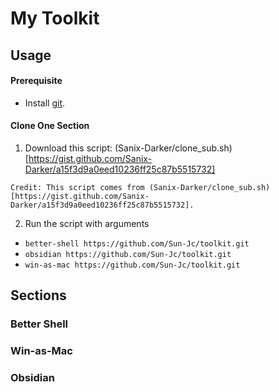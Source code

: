 # My Toolkit

## Usage

#### Prerequisite

- Install [git](https://git-scm.com/downloads).

#### Clone One Section

1. Download this script: (Sanix-Darker/clone_sub.sh)[https://gist.github.com/Sanix-Darker/a15f3d9a0eed10236ff25c87b5515732]
```ad-note
Credit: This script comes from (Sanix-Darker/clone_sub.sh)[https://gist.github.com/Sanix-Darker/a15f3d9a0eed10236ff25c87b5515732].
```

2. Run the script with arguments 
- ` better-shell https://github.com/Sun-Jc/toolkit.git `
- ` obsidian https://github.com/Sun-Jc/toolkit.git `
- ` win-as-mac https://github.com/Sun-Jc/toolkit.git `

## Sections

### Better Shell

### Win-as-Mac

### Obsidian
